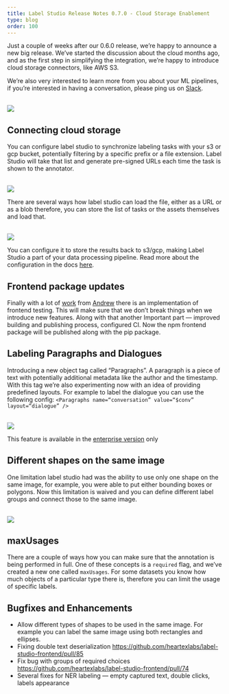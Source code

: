 ```yaml
---
title: Label Studio Release Notes 0.7.0 - Cloud Storage Enablement
type: blog
order: 100
---
```


Just a couple of weeks after our 0.6.0 release, we’re happy to announce a new big release. We’ve started the discussion about the cloud months ago, and as the first step in simplifying the integration, we’re happy to introduce cloud storage connectors, like AWS S3. 

We’re also very interested to learn more from you about your ML pipelines, if you’re interested in having a conversation, please ping us on [Slack](https://join.slack.com/t/label-studio/shared_invite/zt-cr8b7ygm-6L45z7biEBw4HXa5A2b5pw).

<br/>
<img src="/images/release-070/s3-mascot-04.png" />

## Connecting cloud storage

You can configure label studio to synchronize labeling tasks with your s3 or gcp bucket, potentially filtering by a specific prefix or a file extension. Label Studio will take that list and generate pre-signed URLs each time the task is shown to the annotator. 

<br/>
<img src="/images/release-070/configure-s3.gif" class="gif-border" />

There are several ways how label studio can load the file, either as a URL or as a blob therefore, you can store the list of tasks or the assets themselves and load that.

<br/>
<img src="/images/release-070/s3-config.png" class="gif-border" />

You can configure it to store the results back to s3/gcp, making Label Studio a part of your data processing pipeline. Read more about the configuration in the docs [here](/guide/storage.html).

## Frontend package updates 

Finally with a lot of [work](https://github.com/heartexlabs/label-studio-frontend/pull/75) from [Andrew](https://github.com/hlomzik) there is an implementation of frontend testing. This will make sure that we don’t break things when we introduce new features. Along with that another  Important part — improved building and publishing process, configured CI. Now the npm frontend package will be published along with the pip package.

## Labeling Paragraphs and Dialogues

Introducing a new object tag called “Paragraphs”. A paragraph is a piece of text with potentially additional metadata like the author and the timestamp. With this tag we’re also experimenting now with an idea of providing predefined layouts. For example to label the dialogue you can use the following config: `<Paragraphs name=“conversation” value=“$conv” layout=“dialogue” />`

<br/>
<img src="/images/release-070/dialogues.png" class="gif-border" />

This feature is available in the [enterprise version](https://heartex.ai/) only

## Different shapes on the same image

One limitation label studio had was the ability to use only one shape on the same image, for example, you were able to put either bounding boxes or polygons. Now this limitation is waived and you can define different label groups and connect those to the same image.

<br/>
<img src="/images/release-070/multiple-tools.gif" class="gif-border" />

## maxUsages

There are a couple of ways how you can make sure that the annotation is being performed in full. One of these concepts is a `required` flag, and we’ve created a new one called `maxUsages`. For some datasets you know how much objects of a particular type there is, therefore you can limit the usage of specific labels.

## Bugfixes and Enhancements
- Allow different types of shapes to be used in the same image. For example you can label the same image using both rectangles and ellipses. 
- Fixing double text deserialization https://github.com/heartexlabs/label-studio-frontend/pull/85
- Fix bug with groups of required choices https://github.com/heartexlabs/label-studio-frontend/pull/74
- Several fixes for NER labeling — empty captured text, double clicks, labels appearance
